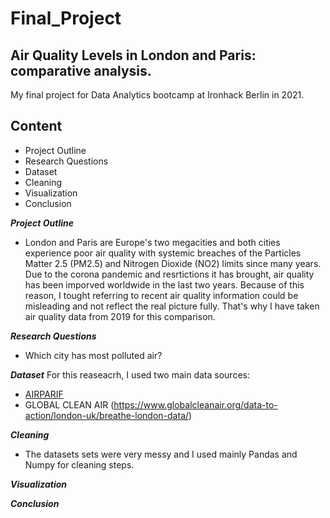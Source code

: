 # Final_Project

## Air Quality Levels in London and Paris: comparative analysis. 

My final project for Data Analytics bootcamp at Ironhack Berlin in 2021. 

## Content

- Project Outline 
- Research Questions
- Dataset
- Cleaning
- Visualization 
- Conclusion

***Project Outline*** 
- London and Paris are Europe's two megacities and both cities experience poor air quality with systemic breaches of the Particles Matter 2.5 (PM2.5) and Nitrogen Dioxide (NO2) limits since many years. Due to the corona pandemic and resrtictions it has brought, air quality has been imporved worldwide in the last two years. Because of this reason, I tought referring to recent air quality information could be misleading and not reflect the real picture fully. That's why I have taken air quality data from 2019 for this comparison.  

***Research Questions*** 
- Which city has most polluted air? 

***Dataset*** 
For this reaseacrh, I used two main data sources:
- [AIRPARIF](https://data-airparif-asso.opendata.arcgis.com/datasets/2019-pa04c?selectedAttribute=PA04C%3APM25)
- GLOBAL CLEAN AIR (https://www.globalcleanair.org/data-to-action/london-uk/breathe-london-data/)

***Cleaning***
- The datasets sets were very messy and I used mainly Pandas and Numpy for cleaning steps. 

***Visualization***

***Conclusion***